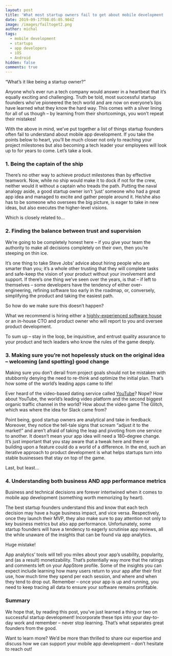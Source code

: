 ```yaml
---
layout: post
title: 'What most startup owners fail to get about mobile development '
date: 2019-09-17T08:05:05.904Z
image: /images/failtoget2.png
author: michal
tags:
  - mobile development
  - startups
  - app developers
  - iOS
  - Android
hidden: false
comments: true
---
```

“What’s it like being a startup owner?”

Anyone who’s ever run a tech company would answer in a heartbeat that it’s equally exciting and challenging. Truth be told, most successful startup founders who’ve pioneered the tech world and are now on everyone’s lips have learned what they know the hard way. This comes with a silver lining for all of us though – by learning from their shortcomings, you won’t repeat their mistakes!

With the above in mind, we’ve put together a list of things startup founders often fail to understand about mobile app development. If you take the points below to heart, you’ll be much closer not only to reaching your project milestones but also becoming a tech leader your employees will look up to for years to come. Let’s take a look.

### 1. Being the captain of the ship

There’s no other way to achieve product milestones than by effective teamwork. Now, while no ship would make it to dock if not for the crew, neither would it without a captain who treads the path. Putting the naval analogy aside, a good startup owner isn’t ‘just’ someone who had a great app idea and managed to excite and gather people around it.
He/she also has to be someone who oversees the big picture, is eager to take in new ideas, but also executes the higher-level visions. 

Which is closely related to...

### 2. Finding the balance between trust and supervision

We’re going to be completely honest here – if you give your team the authority to make all decisions completely on their own, then you’re steeping on thin ice.

It’s one thing to take Steve Jobs’ advice about hiring people who are smarter than you; it’s a whole other trusting that they will complete tasks and safe-keep the vision of your product without your involvement and support. If there’s one thing we’ve seen over the years, is that – if left to themselves – some developers have the tendency of either over-engineering, refining software too early in the roadmap, or, conversely, simplifying the product and taking the easiest path.

So how do we make sure this doesn’t happen?

What we recommend is hiring either a [highly-experienced software house](https://brightinventions.pl/) or an in-house CTO and product owner who will report to you and oversee product development.

To sum up – stay in the loop, be inquisitive, and entrust quality assurance to your product and tech leaders who know the rules of the game deeply.

### 3. Making sure you’re not hopelessly stuck on the original idea – welcoming (and spotting) good change

Making sure you don’t derail from project goals should not be mistaken with stubbornly denying the need to re-think and optimize the initial plan. That’s how some of the world’s leading apps came to life!

Ever heard of the video-based dating service called [YouTube](https://www.entrepreneur.com/article/308975)? Nope? How about YouTube, the world’s leading video platform and the second biggest organic traffic channel in the world? How about the video game The Glitch, which was where the idea for Slack came from?

Point being, good startup owners are analytical and take in feedback. Moreover, they notice the tell-tale signs that scream “adjust it to the market!” and aren’t afraid of taking the leap and pivoting from one service to another. It doesn’t mean your app idea will need a 180–degree change. It’s just important that you stay aware that a tweak here and there or building upon a feature could do a world of a difference.
In the end, such an iterative approach to product development is what helps startups turn into stable businesses that stay on top of the game.

Last, but least...

### 4. Understanding both business AND app performance metrics

Business and technical decisions are forever intertwined when it comes to mobile app development (something worth memorizing by heart).

The best startup founders understand this and know that each tech decision may have a huge business impact, and vice versa. Respectively, once they launch their MVP, they also make sure to pay attention not only to key business metrics but also app performance. Unfortunately, some startup founders will have a tendency to eagerly scrutinise app reviews, all the while unaware of the insights that can be found via app analytics.

Huge mistake!

App analytics’ tools will tell you miles about your app’s usability, popularity, and (as a result) monetizability. That’s potentially way more that the ratings and comments left on your AppStore profile. Some of the insights you can expect include learning how many users return to your app after their first use, how much time they spend per each session, and where and when they tend to drop out. Remember – once your app is up and running, you need to keep tracing all data to ensure your software remains profitable.

### Summary

We hope that, by reading this post, you’ve just learned a thing or two on successful startup development! Incorporate these tips into your day-to-day work and remember – never stop learning. That’s what separates great founders from the good.

Want to learn more? We’d be more than thrilled to share our expertise and discuss how we can support your mobile app development – don’t hesitate to reach out!
